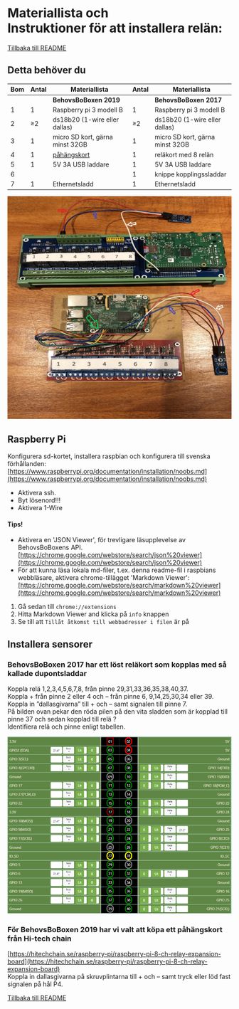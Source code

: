# Materiallista och<br>Instruktioner för att installera relän:

[Tillbaka till README](../README.md#behovsboboxen)  

## Detta behöver du


| Bom | Antal    | Materiallista                       | Antal    | Materiallista                     |
|---- | -------- | ----------------------------------- | ---------|---------------------------------- |
|     |          | **BehovsBoBoxen 2019**              |          | **BehovsBoBoxen 2017**            |
| 1   | 1        | Raspberry pi 3 modell B             | 1        | Raspberry pi 3 modell B           |
| 2   | &#8805;2 | ds18b20 (1-wire eller dallas)       | &#8805;2 | ds18b20 (1-wire eller dallas)     |
| 3   | 1        | micro SD kort, gärna minst 32GB     | 1        | micro SD kort, gärna minst 32GB   |
| 4   | 1        | [påhängskort](#installera-sensorer) | 1        | reläkort med 8 relän              |
| 5   | 1        | 5V 3A USB laddare                   | 1        | 5V 3A USB laddare                 |
| 6   |          |                                     | 1        | knippe kopplingssladdar           |
| 7   | 1        | Ethernetsladd                       | 1        | Ethernetsladd                     |

![raspberry pi x 2](raspar3.jpg)

## Raspberry Pi

Konfigurera sd-kortet, installera raspbian och konfigurera till svenska förhållanden:  
[https://www.raspberrypi.org/documentation/installation/noobs.md](https://www.raspberrypi.org/documentation/installation/noobs.md)  
* Aktivera ssh.  
* Byt lösenord!!!  
* Aktivera 1-Wire  

#### Tips!
* Aktivera en 'JSON Viewer', för trevligare läsupplevelse av BehovsBoBoxens API.  
[https://chrome.google.com/webstore/search/json%20viewer](https://chrome.google.com/webstore/search/json%20viewer)  
* För att kunna läsa lokala md-filer, t.ex. denna readme-fil i raspbians webbläsare, aktivera chrome-tillägget 'Markdown Viewer':
[https://chrome.google.com/webstore/search/markdown%20viewer](https://chrome.google.com/webstore/search/markdown%20viewer)  
1. Gå sedan till `chrome://extensions`
2. Hitta Markdown Viewer and klicka på `info` knappen
3. Se till att `Tillåt åtkomst till webbadresser i filen` är på  


## Installera sensorer

### BehovsBoBoxen 2017 har ett löst reläkort som kopplas med så kallade dupontsladdar  
Koppla relä 1,2,3,4,5,6,7,8, från pinne 29,31,33,36,35,38,40,37.  
Koppla + från pinne 2 eller 4 och – från pinne 6, 9,14,25,30,34 eller 39.  
Koppla in ”dallasgivarna” till + och – samt signalen till pinne 7.  
På bilden ovan pekar den röda pilen på den vita sladden som är kopplad till pinne 37 och sedan kopplad till relä ?  
Identifiera relä och pinne enligt tabellen.

![relän](relan.png)

### För BehovsBoBoxen 2019 har vi valt att köpa ett påhängskort från Hi-tech chain  
[https://hitechchain.se/raspberry-pi/raspberry-pi-8-ch-relay-expansion-board](https://hitechchain.se/raspberry-pi/raspberry-pi-8-ch-relay-expansion-board)  
Koppla in dallasgivarna på skruvplintarna till + och – samt tryck eller löd fast signalen på hål P4.  


[Tillbaka till README](../README.md#behovsboboxen)  